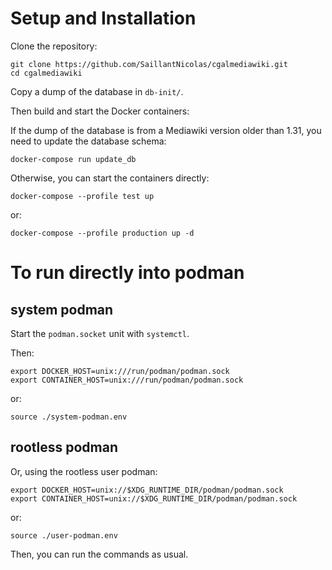 # Setup and Installation

Clone the repository:

```shell
git clone https://github.com/SaillantNicolas/cgalmediawiki.git
cd cgalmediawiki
```

Copy a dump of the database in `db-init/`.

Then build and start the Docker containers:

If the dump of the database is from a Mediawiki version older than 1.31, you need to update the database schema:

```shell
docker-compose run update_db
```

Otherwise, you can start the containers directly:

```shell
docker-compose --profile test up
```

or:

```shell
docker-compose --profile production up -d
```

# To run directly into podman

## system podman

Start the `podman.socket` unit with `systemctl`.

Then:

```shell
export DOCKER_HOST=unix:///run/podman/podman.sock
export CONTAINER_HOST=unix:///run/podman/podman.sock
```

or:

```shell
source ./system-podman.env
```

## rootless podman

Or, using the rootless user podman:

```shell
export DOCKER_HOST=unix://$XDG_RUNTIME_DIR/podman/podman.sock
export CONTAINER_HOST=unix://$XDG_RUNTIME_DIR/podman/podman.sock
```
or:

```shell
source ./user-podman.env
```

Then, you can run the commands as usual.

